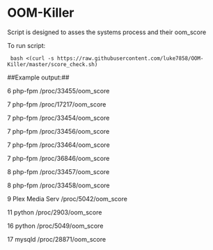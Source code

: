 # OOM-Killer
Script is designed to asses the systems process and their oom_score

 
  

To run script:

` bash <(curl -s https://raw.githubusercontent.com/luke7858/OOM-Killer/master/score_check.sh)`


##Example output:##




6 php-fpm /proc/33455/oom_score

7 php-fpm /proc/17217/oom_score

7 php-fpm /proc/33454/oom_score

7 php-fpm /proc/33456/oom_score

7 php-fpm /proc/33464/oom_score

7 php-fpm /proc/36846/oom_score

8 php-fpm /proc/33457/oom_score

8 php-fpm /proc/33458/oom_score

9 Plex Media Serv /proc/5042/oom_score

11 python /proc/2903/oom_score

16 python /proc/5049/oom_score

17 mysqld /proc/28871/oom_score
